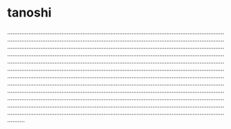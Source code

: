 # tanoshi
..........................................................................................................................................................................................................................................................................................................................................................................................................................................................................................................................................................................................................................................................................................................................................................................................................................................................................................................................................................................................................................................................................................................................................................................................................................................................................................................................................................................................................................................................................................................................................................